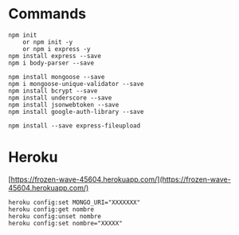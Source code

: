 # Commands
	npm init
		or npm init -y  
		or npm i express -y  
	npm install express --save  
	npm i body-parser --save

	npm install mongoose --save  
	npm i mongoose-unique-validator --save  
	npm install bcrypt --save  
	npm install underscore --save  
	npm install jsonwebtoken --save
	npm install google-auth-library --save

	npm install --save express-fileupload

# Heroku  
[https://frozen-wave-45604.herokuapp.com/](https://frozen-wave-45604.herokuapp.com/)

	heroku config:set MONGO_URI="XXXXXXX"  
	heroku config:get nombre  
	heroku config:unset nombre  
	heroku config:set nombre="XXXXX"

